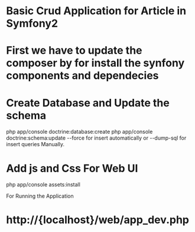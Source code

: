 # Basic Crud Application for Article in Symfony2

# First we have to update the composer by for install the synfony components and dependecies

# Create Database and Update the schema
   php app/console doctrine:database:create
   php app/console doctrine:schema:update --force for insert automatically or --dump-sql for insert queries Manually.

# Add js and Css For Web UI
   php app/console assets:install
   
   For Running the Application
# http://{localhost}/web/app_dev.php


